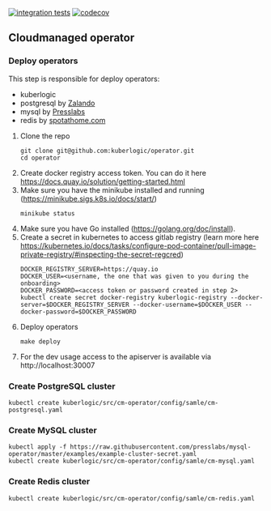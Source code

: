 [![integration tests](https://github.com/kuberlogic/operator/actions/workflows/test.yaml/badge.svg?branch=master)](https://github.com/kuberlogic/operator/actions/workflows/test.yaml)
[![codecov](https://codecov.io/gh/kuberlogic/operator/branch/master/graph/badge.svg?token=VRWDPT0EIC)](https://codecov.io/gh/kuberlogic/operator)

## Cloudmanaged operator

### Deploy operators 

This step is responsible for deploy operators:
- kuberlogic
- postgresql by [Zalando](https://github.com/zalando/postgres-operator)
- mysql by [Presslabs](https://github.com/presslabs/mysql-operator)
- redis by [spotathome.com](https://github.com/spotahome/redis-operator)

1. Clone the repo
    ```shell script
    git clone git@github.com:kuberlogic/operator.git
    cd operator
    ```
2. Create docker registry access token. You can do it here https://docs.quay.io/solution/getting-started.html
3. Make sure you have the minikube installed and running (https://minikube.sigs.k8s.io/docs/start/)
    ```shell script
    minikube status
    ```
4. Make sure you have Go installed (https://golang.org/doc/install).
4. Create a secret in kubernetes to access gitlab registry (learn more here https://kubernetes.io/docs/tasks/configure-pod-container/pull-image-private-registry/#inspecting-the-secret-regcred)
    ```shell script
    DOCKER_REGISTRY_SERVER=https://quay.io
    DOCKER_USER=<username, the one that was given to you during the onboarding>
    DOCKER_PASSWORD=<access token or password created in step 2>
    kubectl create secret docker-registry kuberlogic-registry --docker-server=$DOCKER_REGISTRY_SERVER --docker-username=$DOCKER_USER --docker-password=$DOCKER_PASSWORD
    ```
4. Deploy operators
    ```shell script
   make deploy
    ```
5. For the dev usage access to the apiserver is available via http://localhost:30007

### Create PostgreSQL cluster

```
kubectl create kuberlogic/src/cm-operator/config/samle/cm-postgresql.yaml
```

### Create MySQL cluster

```
kubectl apply -f https://raw.githubusercontent.com/presslabs/mysql-operator/master/examples/example-cluster-secret.yaml
kubectl create kuberlogic/src/cm-operator/config/samle/cm-mysql.yaml
```

### Create Redis cluster

```
kubectl create kuberlogic/src/cm-operator/config/samle/cm-redis.yaml
```

